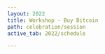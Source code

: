 ```yaml
---
layout: 2022
title: Workshop - Buy Bitcoin
path: celebration/session
active_tab: 2022/schedule

---
```


